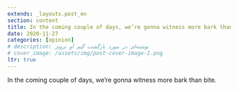 ```yaml
---
extends: _layouts.post_en
section: content
title: In the coming couple of days, we’re gonna witness more bark than bite.
date: 2020-11-27
categories: [opinion]
# description: نوشته‌ای در مورد بازگشت گیم آو ترونز
# cover_image: /assets/img/post-cover-image-1.png
ltr: true
---
```




In the coming couple of days, we’re gonna witness more bark than bite. 

